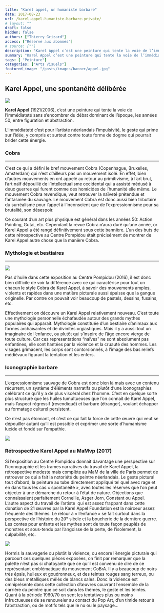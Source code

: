 ```yaml
---
title: "Karel appel, un humaniste barbare"
date: 2017-08-23
url: /karel-appel-humaniste-barbare-private/
# layout: ""
draft: false
hidden: false
authors: ["Thierry Grizard"]
access: ["Réservé aux abonnés"]
# source: [""]
description: "Karel Appel c’est une peinture qui tente la voie de l’immédiateté sans s’encombrer du débat entre figuration et abstraction, un humanisme barbare"
summary: "Karel Appel c’est une peinture qui tente la voie de l’immédiateté sans s’encombrer du débat entre figuration et abstraction, un humanisme barbare"
tags: [ "Peinture"]
categories: ["Arts Visuels"]
featured_image: "/posts/images/banner/appel.jpg"
---
```

## Karel Appel, une spontanéité délibérée

![](/posts/images/appel/karel-appel-cobra-expressionism-action-painting-humanism-painting-solo-show-pompidou-museum-2015.014-1024x512.jpg)

**Karel Appel** (1921/2006), c’est une peinture qui tente la voie de l’immédiateté sans s’encombrer du débat dominant de l’époque, les années 50, entre figuration et abstraction.

L’immédiateté c’est pour l’artiste néerlandais l’impulsivité, le geste qui prime sur l’idée, y compris et surtout contre toute forme de dogme qui pourrait brider cette énergie.

### Cobra

---

C’est ce qui a défini le bref mouvement Cobra (Copenhague, Bruxelles, Amsterdam) qui n’est d’ailleurs pas un mouvement isolé. En effet, bien d’autres mouvements en ont appelé au retour au primitivisme, à l’art brut, l’art naïf dépouillé de l’intellectualisme occidental qui a assisté médusé à deux guerres qui furent comme des homicides de l’humanité elle même.
Le mouvement Cobra revendique, veut retrouver la naïveté prétendue et fantasmée du sauvage. Le mouvement Cobra est donc aussi bien tributaire du surréalisme pour l’appel à l’inconscient que de l’expressionnisme pour sa brutalité, son désespoir.

Ce courant d’un art plus physique est général dans les années 50: Action Painting, Gutai, etc. Cependant la revue Cobra n’aura duré qu’une année, or Karel Appel a été rangé définitivement sous cette bannière. L’un des buts de cette rétrospective au Centre Pompidou était précisément de montrer de Karel Appel autre chose que la manière Cobra.

### Mythologie et bestiaires

---

![](/posts/images/appel/karel-appel_cobra_painting.001.jpg)

Pas d’huile dans cette exposition au Centre Pompidou (2016), il est donc bien difficile de voir la différence avec ce qui caractérise pour tout un chacun le style Cobra de Karel Appel, à savoir des mouvements amples, violents et rapides dans une matière picturale aussi épaisse que la gangue originelle. Par contre on pouvait voir beaucoup de pastels, dessins, fusains, etc.

Effectivement on découvre un Karel Appel relativement nouveau. C’est toute une mythologie personnelle échafaudée autour des grands mythes populaires qui apparait. Mythologie constituée d’un bestiaire d’animaux aux formes archaïsantes et de divinités orgiastiques. Mais il y a aussi tout un imaginaire de l’enfance, ou plutôt qui s’inspire de l’âge encore vierge de toute culture. Car ces representations “naïves” ne sont absolument pas enfantines, elle sont hantées par la violence et la cruauté des hommes. Les visages grimacent, les corps sont contorsionnés, à l’image des bas reliefs médiévaux figurant la tentation et les enfers.

### Iconographie barbare

---

L’expressionnisme sauvage de Cobra est donc bien là mais avec un contenu récurrent, un système d’éléments narratifs ou plutôt d’une iconographies célébrant ce qu’il y a de plus viscéral chez l’homme. C’est en quelque sorte plus structuré que les huiles tumultueuses que l’on connait de Karel Appel, mais l’aspect régressif (revendiqué) et barbare (étranger), voulant échapper au formatage culturel persistent.

Ce n’est pas étonnant, et c’est ce qui fait la force de cette œuvre qui veut se dépouiller autant qu’il est possible et exprimer une sorte d’humanisme lucide et fondé sur l’empathie.

![](/posts/images/appel/karel-appel-cobra-expressionism-action-painting-humanism-painting-solo-show-pompidou-museum-2015.022-1024x683.jpg)

### Rétrospective Karel Appel au MaMvp (2017)

Si l’exposition au Centre Pompidou donnait davantage une perspective sur l’iconographie et les trames narratives du travail de Karel Appel, la rétrospective modeste mais complète au MaM de la ville de Paris permet de retrouver ce qui a fait la notoriété du peintre néerlandais. Le geste pictural tout d’abord, la peinture au tube directement appliqué tel quel avec rage et en dans tous les cas « spontanéité », avec toutes les réserves que l’on peut objecter à une démarche du retour à l’état de nature. Objections que connaissaient parfaitement Corneille, Asger Jorn, Constant ou Appel. L’autre aspect du travail de l’artiste  qui est assez frappant dans cette donation de 21 œuvres par la Karel Appel Foundation est la noirceur assez fréquente des thèmes. Le retour à « l’enfance » se fait surtout dans la perspective de l’histoire du 20° siècle et la boucherie de la dernière guerre. Les contes pour enfants et les mythes sont de toute façon peuplés de monstres et sous-tendu par l’angoisse de la perte, de l’isolement, la culpabilité, etc.

![](/posts/images/appel/karel-appel-exposition-mam-paris-france-2017-peinture-artiste-peintre-cobra-figuration-libre-transavangardia-bad-painting-pop-art-noir.jpg)

Hormis la sauvagerie ou plutôt la violence, ou encore l’énergie picturale qui parcourt ces quelques pièces exposées, on finit par remarquer que la palette n’est pas si chatoyante que ce qu’il est convenu de dire de ce représentant emblématique du mouvement CoBrA. Il y a beaucoup de noirs très épais, huileux et goudronneux, et des teintes rouges sang terreux, ou des bleus métalliques mêlés de blancs sales. Donc la violence est omniprésente dans cette collection d’œuvres couvrant l’ensemble de la carrière du peintre que ce soit dans les thèmes, le geste et les teintes. Quant à la période 1960/70 on sent les tentatives plus ou moins infructueuses de se renouveler au contact du Pop Art, d’un timide retour à l’abstraction, ou de motifs tels que le nu ou le paysage...